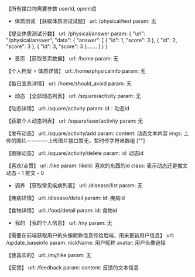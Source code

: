 【所有接口均需要参数  userId, openId】

- 体质测试
【获取体质测试试题】
    url:
        /physical/test
    param: 
        无

【提交体质测试分数】
    url:
        /physical/answer
    param:
        {
            "url": "/physical/answer",
            "data": {
                "answer": [
                    {
                        "id": 1,
                        "score": 3
                    },
                    {
                        "id": 2,
                        "score": 3
                    },
                    {
                        "id": 3,
                        "score": 3
                    }.......
                ]
            }
        }

- 首页
【获取首页数据】
    url:
        /home
    param:
        无

【个人档案 = 体质详情】
    url:
        /home/physicalinfo
    param:
        无

【每日宜忌详情】
    url:
        /home/should_avoid
    param:
        无

- 动态
【全部动态列表】
    url:
        /square/activity
    param:
        无

【动态详情】
    url:
        /square/activity
    param:
        id：动态id

【获取个人动态列表】
    url:
        /square/user/activity
    param:
        无

【发布动态】
    url:
        /square/activity/add
    param:
        content: 动态文本内容
        imgs: 上传的图片---------上传图片接口暂无，暂时传字符串数组  [""]

【删除动态】
    url:
        /square/activity/delete
    param:
        id: 动态id

【喜欢/点赞】
    url:
        /like
    param:
        likeId: 喜欢的东西的id
        class: 表示动态还是推文   动态 - 1   推文 - 0

- 调养
【获取常见疾病列表】
    url:
        /disease/list
    param:
        无

【疾病详情】
    url:
        /disease/detail
    param:
        id: 疾病id

【食物详情】
    url:
        /food/detail
    param:
        id: 食物id

- 我的
【我的个人信息】
    url:
        /my
    param:
        无

【需要在前端获取用户的头像昵称信息传给后端，用来更新用户信息】
    url:
        /update_baseinfo
    param:
        nickName: 用户昵称
        avatar: 用户头像链接

【我喜欢的】
    url:
        /my/like
    param:
        无

【反馈】
    url:
        /feedback
    param:
        content: 反馈的文本信息